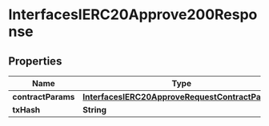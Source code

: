 

# InterfacesIERC20Approve200Response


## Properties

| Name | Type | Description | Notes |
|------------ | ------------- | ------------- | -------------|
|**contractParams** | [**InterfacesIERC20ApproveRequestContractParams**](InterfacesIERC20ApproveRequestContractParams.md) |  |  |
|**txHash** | **String** |  |  |



